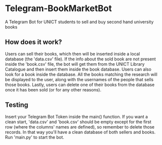 # Telegram-BookMarketBot
A Telegram Bot for UNICT students to sell and buy second hand university books

## How does it work?
Users can sell their books, which then will be inserted inside a local database (the 'data.csv' file). If the info about the sold book are not present inside the 'book.csv' file, the bot will get them from the UNICT Library Catalogue and then insert them inside the book database. 
Users can also look for a book inside the database. All the books matching the research will be displayed to the user, along with the usernames of the people that sells those books.
Lastly, users can delete one of their books from the database once it has been sold (or for any other reasons).

## Testing
Insert your Telegram Bot Token inside the main() function. If you want a clean start, 'data.csv' and 'book.csv' should be empty except for the first row (where the columns' names are defined), so remember to delete those records. In that way you'll have a clean database of both sellers and books. Run 'main.py' to start the bot.
